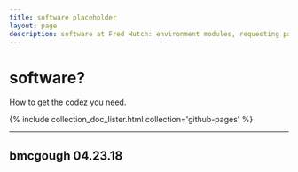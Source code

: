 ```yaml
---
title: software placeholder
layout: page
description: software at Fred Hutch: environment modules, requesting package, R, Python, etc
---
```


# software?

How to get the codez you need.

{% include collection_doc_lister.html collection='github-pages' %}

---
bmcgough 04.23.18
---
